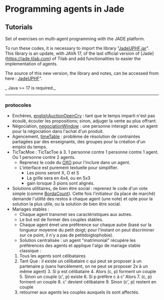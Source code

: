 <meta name="description" content="Programming multi-agent in Java : use of an updated version of the Jade 
platform. Materials for Jade Tutorial : communication, protocols, votes, services, behaviors, ..." />

# Programming agents in Jade
## Tutorials

Set of exercises on multi-agent programming with the JADE platform.

To run these codes, it is necessary to import the library "[JadeUPHF.jar](https://github.com/EmmanuelADAM/JadeUPHF/blob/master/JadeUPHF.jar)".
This library is an update, with JAVA 17, of the last official version of  [Jade]
(https://jade.tilab.com) of Tilab and add functionalities to easier the implementation of agents.

The source of this new version, the library and notes, can be accessed from here : [JadeUPHF](https://emmanueladam.github.io/JadeUPHF/)".

_ Java >= 17 is required._


----


### protocoles

- Enchères, [englishAuctionOpenCry](https://github.com/EmmanuelADAM/jade/tree/english/td/englishAuctionOpenCry) : tant que le temps imparti n'est pas écoulé, écouter les propositions; sinon, adjuger la vente au plus offrant.
- Négociation,  [negociationWindow](https://github.com/EmmanuelADAM/jade/tree/english/td/negociationWindow) : une personne interagit avec un agent pour la négociation dans l'achat d'un produit.
- Agencement, [timeTable](https://github.com/EmmanuelADAM/jade/tree/english/td/timeTable) : problème de résolution de contraintes partagées par des enseignants, des groupes pour la création d'un emploi du temps.
- TicTacMoe : TicTacToe à 3. 1 personne contre 1 personne contre 1 agent. Ou 1 personne contre 2 agents.
  - Reprenez le code du [OXO](https://github.com/EmmanuelADAM/IntelligenceArtificielleJava/tree/master/MCTS/OXO) pour l'inclure dans un agent. 
  - L'interface est purement textuelle pour simplifier.
    - Les pions seront X, O et S
    - La grille sera en 4x4, ou en 5x3
    - gain lorsque 3 pions sont alignés.
- Solutions utilitaires, de bien être social : reprenez le code d'un vote simple (comme [BordaCount](https://github.com/EmmanuelADAM/jade/tree/english/protocols/bordaCount)). Cette fois l'initiateur (la place de marché) demande l'utilité des restos à chaque agent (une note) et opte pour la solution la plus utile, ou la solution de bien être social. 
- Mariages stables : 
  - Chaque agent transmet ses caractéristiques aux autres.  
  - Le but est de former des couples stables.
  - Chaque agent émet une préférence sur chaque autre (basé sur la longueur moyenne du petit doigt; pour l'instant on peut discriminer sur ce point, il n'y a pas de petitdoigtophobie).
  - Solution centralisée : un agent "matrimonial" récupère les préférences des agents et applique l'algo de mariage stable classique : 
  1. Tous les agents sont célibataires
  2. Tant Que : il existe un célibataire c qui peut se proposer à un partenaire p (sans harcèlement, on ne peut se proposer 2x à un même agent) 
     3. Si p est célibataire
     4. Alors (c, p) forment un couple
     5. Sinon un couple (c', p) existe 
        6. Si p préfère c à c' Alors 
           7. (c, p) forment un couple
           8. c' devient célibataire 
        9. Sinon (c', p) restent en couple
  3. retourner aux agents les couples auxquels ils sont affectés.

